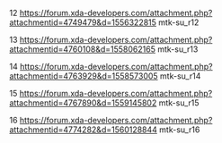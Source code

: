 12
https://forum.xda-developers.com/attachment.php?attachmentid=4749479&d=1556322815
mtk-su_r12

13
https://forum.xda-developers.com/attachment.php?attachmentid=4760108&d=1558062165
mtk-su_r13

14
https://forum.xda-developers.com/attachment.php?attachmentid=4763929&d=1558573005
mtk-su_r14

15
https://forum.xda-developers.com/attachment.php?attachmentid=4767890&d=1559145802
mtk-su_r15

16
https://forum.xda-developers.com/attachment.php?attachmentid=4774282&d=1560128844
mtk-su_r16
